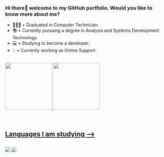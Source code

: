 ### Hi there👋 welcome to my GitHub portfolio. Would you like to know more about me?

- 👨🏼‍🎓 • Graduated in Computer Technician.
- 📚 • Currently pursuing a degree in Analysis and Systems Development Technology.
- 💻 • Studying to become a developer.
- 💡 • Currently working as Online Support.

</br>

<div style="display: inline_block">
  <a href="https://github.com/olsalan">
  <img height="150em" src="https://github-readme-stats.vercel.app/api?username=olsalan&show_icons=true&theme=dracula&include_all_commits=true&count_private=true"/>

  <img height="150em" src="https://github-readme-stats.vercel.app/api/top-langs/?username=olsalan&layout=compact&langs_count=7&theme=dracula"/>

</div>
  
  </br>
  </br>
  <h2>Languages I am studying --></h2>
<div style="display: inline_block">
                       
</div>

  
  ##
 
<div> 
 
  <a href = "mailto:stephanie.saggal@gmail.com"><img src="https://img.shields.io/badge/-Gmail-%23333?style=for-the-badge&logo=gmail&logoColor=white" target="_blank"></a>
  <a href="https://www.linkedin.com/in/stephanie-saggal" target="_blank"><img src="https://img.shields.io/badge/-LinkedIn-%230077B5?style=for-the-badge&logo=linkedin&logoColor=white" target="_blank"></a>
  
 </div>

